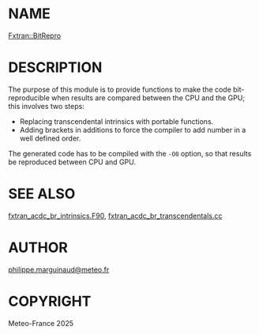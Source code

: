 # NAME

[Fxtran::BitRepro](../lib/Fxtran/BitRepro.pm)

# DESCRIPTION

The purpose of this module is to provide functions to make the code bit-reproducible
when results are compared between the CPU and the GPU; this involves two steps:

- Replacing transcendental intrinsics with portable functions.
- Adding brackets in additions to force the compiler to add
number in a well defined order.

The generated code has to be compiled with the `-O0` option, so that results 
be reproduced between CPU and GPU.

# SEE ALSO

[fxtran\_acdc\_br\_intrinsics.F90](../src/fxtran_acdc_br_intrinsics.F90),
[fxtran\_acdc\_br\_transcendentals.cc](../src/fxtran_acdc_br_transcendentals.cc)

# AUTHOR

philippe.marguinaud@meteo.fr

# COPYRIGHT

Meteo-France 2025
